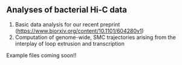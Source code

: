 ## Analyses of bacterial Hi-C data

1) Basic data analysis for our recent preprint (https://www.biorxiv.org/content/10.1101/604280v1)
2) Computation of genome-wide, SMC trajectories arising from the interplay of loop extrusion and transcription

Example files coming soon!!
